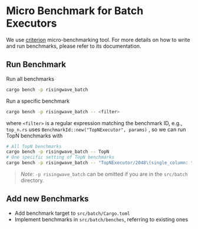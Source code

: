 # Micro Benchmark for Batch Executors

We use [criterion](https://bheisler.github.io/criterion.rs/book/index.html) micro-benchmarking tool. For more details on how to write and run benchmarks, please refer to its documentation.

## Run Benchmark

Run all benchmarks

```bash
cargo bench -p risingwave_batch
```

Run a specific benchmark

```bash
cargo bench -p risingwave_batch -- <filter>
```

where `<filter>` is a regular expression matching the benchmark ID, e.g.,
`top_n.rs` uses `BenchmarkId::new("TopNExecutor", params)` , so we can run TopN benchmarks with

```bash
# All TopN benchmarks
cargo bench -p risingwave_batch -- TopN
# One specific setting of TopN benchmarks
cargo bench -p risingwave_batch -- "TopNExecutor/2048\(single_column: true\)"
```

> *Note*: `-p risingwave_batch` can be omitted if you are in the `src/batch` directory.

## Add new Benchmarks

* Add benchmark target to `src/batch/Cargo.toml`
* Implement benchmarks in `src/batch/benches`, referring to existing ones
